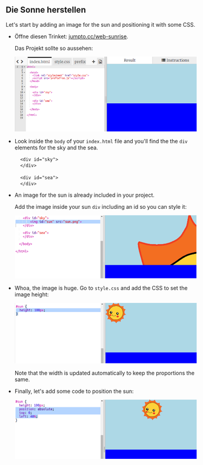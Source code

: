 ## Die Sonne herstellen

Let's start by adding an image for the sun and positioning it with some CSS.

+ Öffne diesen Trinket: <a href="http://jumpto.cc/web-sunrise" target="_blank">jumpto.cc/web-sunrise</a>.
    
    Das Projekt sollte so aussehen:
    
    ![Screenshot](images/sunrise-starter.png)

+ Look inside the `body` of your `index.html` file and you'll find the the `div` elements for the sky and the sea.
    
        <div id="sky">
        </div>
        
        <div id="sea">
        </div>
        

+ An image for the sun is already included in your project.
    
    Add the image inside your sun `div` including an id so you can style it:
    
    ![Screenshot](images/sunrise-sun-image.png)

+ Whoa, the image is huge. Go to `style.css` and add the CSS to set the image height:
    
    ![screenshot](images/sunrise-sun-height.png)
    
    Note that the width is updated automatically to keep the proportions the same.

+ Finally, let's add some code to position the sun:
    
    ![screenshot](images/sunrise-sun-position.png)